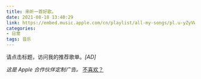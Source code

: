 ```yaml
---
title: 来听一首好歌。
date: 2021-08-18 13:40:29
link: https://embed.music.apple.com/cn/playlist/all-my-songs/pl.u-yZyVWP1TYya7mMA
categories:
- 日常
tags: 音乐
---
```


请点击标题，访问我的推荐歌单。*[AD]*

<!-- more -->

*这是 Apple 合作伙伴定制广告。* [不喜欢？](https://antdock.cn/goto/support.qq.com/products/130281/new-post?)